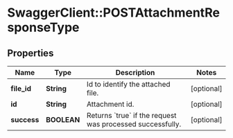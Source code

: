 # SwaggerClient::POSTAttachmentResponseType

## Properties
Name | Type | Description | Notes
------------ | ------------- | ------------- | -------------
**file_id** | **String** | Id to identify the attached file.  | [optional] 
**id** | **String** | Attachment id.  | [optional] 
**success** | **BOOLEAN** | Returns &#x60;true&#x60; if the request was processed successfully.  | [optional] 


